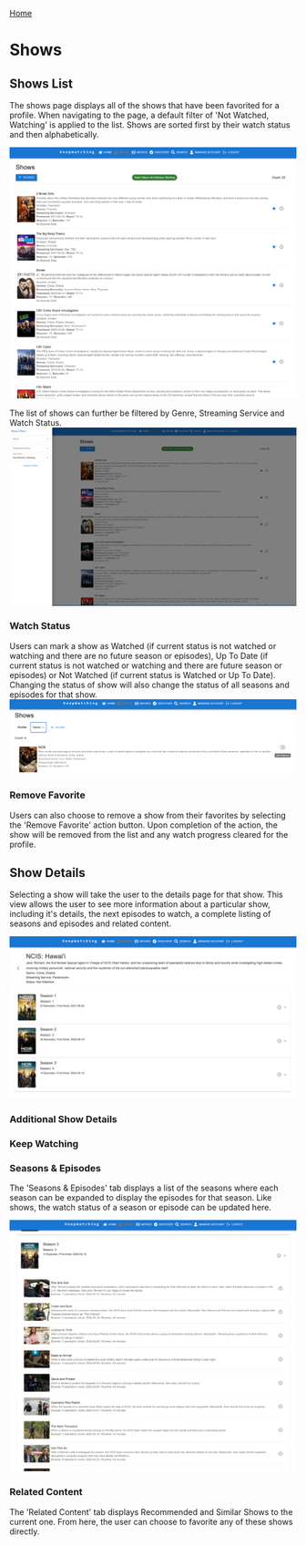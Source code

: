 [Home](../README.md)
# Shows

## Shows List
The shows page displays all of the shows that have been favorited for a profile. When navigating to the page, a default filter of 'Not Watched, Watching' is applied to the list. Shows are sorted first by their watch status and then alphabetically.

![Shows for a profile](../images/shows//shows.png)

The list of shows can further be filtered by Genre, Streaming Service and Watch Status.
![Shows for a profile with filter](../images/shows//shows_with_filters.png)

### Watch Status
Users can mark a show as Watched (if current status is not watched or watching and there are no future season or episodes), Up To Date (if current status is not watched or watching and there are future season or episodes) or Not Watched (if current status is Watched or Up To Date). Changing the status of show will also change the status of all seasons and episodes for that show.
![Shows watch status](../images/shows//shows_mark_watched.png)

### Remove Favorite
Users can also choose to remove a show from their favorites by selecting the 'Remove Favorite' action button. Upon completion of the action, the show will be removed from the list and any watch progress cleared for the profile.

## Show Details
Selecting a show will take the user to the details page for that show. This view allows the user to see more information about a particular show, including it's details, the next episodes to watch, a complete listing of seasons and episodes and related content.

![Show details](../images/shows//show_details.png)
### Additional Show Details

### Keep Watching

### Seasons & Episodes
The 'Seasons & Episodes' tab displays a list of the seasons where each season can be expanded to display the episodes for that season. Like shows, the watch status of a season or episode can be updated here.

![Show details with episodes](../images/shows//show_details_episodes.png)

### Related Content
The 'Related Content' tab displays Recommended and Similar Shows to the current one. From here, the user can choose to favorite any of these shows directly.